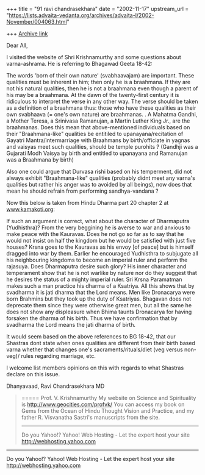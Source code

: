 +++
title = "91 ravi chandrasekhara"
date = "2002-11-17"
upstream_url = "https://lists.advaita-vedanta.org/archives/advaita-l/2002-November/004063.html"

+++
[Archive link](https://lists.advaita-vedanta.org/archives/advaita-l/2002-November/004063.html)

Dear All,

I visited the website of Shri Krishnamurthy and some
questions about varna-ashrama.  He is referring to
Bhagawad Geeta 18-42:

 The words 'born of their own nature' (svabhaavajam)
are important. These qualities must be inherent in
him; then only he is a braahmana. If they are not his
natural qualities, then he is not a braahmana even
though a parent of his may be a braahmana. At the dawn
of the twenty-first century it is ridiculous to
interpret the verse in any other way. The verse should
be taken as a definition of a braahmana thus: those
who have these qualities as their own svabhaava (=
one's own nature) are braahmanas. . A Mahatma Gandhi,
a Mother Teresa, a Srinivasa Ramanujan, a Martin
Luther King Jr., are the braahmanas. Does this mean
that above-mentioned individuals based on their
"Braahmana-like" qualities be entitiled to
upanayana/recitation of Gayatri Mantra/intermarriage
with Braahmans by birth/officiate in yagnas and
vaisyas meet such qualities, should be temple purohits
? (Gandhji was a Gujarati Modh Vaisya by birth and
entitled to upanayana and Ramanujan was a Braahmana by
birth)

Also one could argue that Durvasa rishi based on his
temperment, did not always exhibit "Braahmana-like"
qualities (probably didnt meet any varna's qualities
but rather his anger was to avoided by all beings),
now does that mean he should refrain from performing
sandhya-vandana ?

Now this below is taken from Hindu Dharma part 20
chapter 2 at www.kamakoti.org:

If such an argument is correct, what about the
character of Dharmaputra (Yudhisthra)? From the very
beggining he is averse to war and anxious to make
peace with the Kauravas. Does he not go so far as to
say that he would not insist on half the kingdom but
he would be satisfied with just five houses? Krsna
goes to the Kauravas as his envoy [of peace] but is
himself dragged into war by them. Earlier he
encouraged Yudhisthra to subjugate all his
neighbouring kingdoms to become an imperial ruler and
perform the rajasuya. Does Dharmaputra desire such
glory? His inner character and temperament show that
he is not warlike by nature nor do they suggest that
he desires the status of a mighty imperial ruler. Sri
Krsna Paramatman makes such a man practice his dharma
of a Ksatriya. All this shows that by svadharma it is
jati dharma that the Lord means. Men like Dronacarya
were born Brahmins but they took up the duty of
Ksatriyas. Bhagavan does not deprecate them since they
were otherwise great men, but all the same he does not
show any displeasure when Bhima taunts Dronacarya for
having forsaken the dharma of his birth. Thus we have
confirmation that by svadharma the Lord means the jati
dharma of birth.

It would seem based on the above references to BG
18-42, that our Shastras dont state when ones
qualities are different from their birth based varna
whether that changes one's sacraments/rituals/diet
(veg versus non-veg)/ rules regarding marriage, etc.

I welcome list members opinions on this with regards
to what Shastras declare on this issue.

Dhanyavaad, Ravi Chandrasekhara MD




>
> =====
> Prof. V. Krishnamurthy
> My website on Science and Spirituality is
> http://www.geocities.com/profvk/
> You can  access my book on Gems from the Ocean of
> Hindu Thought Vision and Practice,  and my father R.
> Visvanatha Sastri's manuscripts from the site.
>
> __________________________________________________
> Do you Yahoo!?
> Yahoo! Web Hosting - Let the expert host your site
> http://webhosting.yahoo.com


__________________________________________________
Do you Yahoo!?
Yahoo! Web Hosting - Let the expert host your site
http://webhosting.yahoo.com

